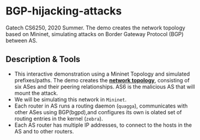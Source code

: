 # BGP-hijacking-attacks

Gatech CS6250, 2020 Summer.
The demo creates the network topology based on Mininet, simulating attacks on Border Gateway Protocol (BGP) between AS.

## Description & Tools
- This interactive demonstration using a Mininet Topology and simulated prefixes/paths.
The demo creates the [**network topology**](fig2_topo.pdf), consisting of six ASes and their peering relationships. AS6 is the malicious AS that will mount the attack. 
- We will be simulating this network in `Mininet`. 
- Each router in AS runs a routing daemon (`quagga`), communicates with other ASes using BGP(bgpd),and configures its own is olated set of routing entries in the kernel (`zebra`). 
- Each AS router has multiple IP addresses, to connect to the hosts in the AS and to other routers.